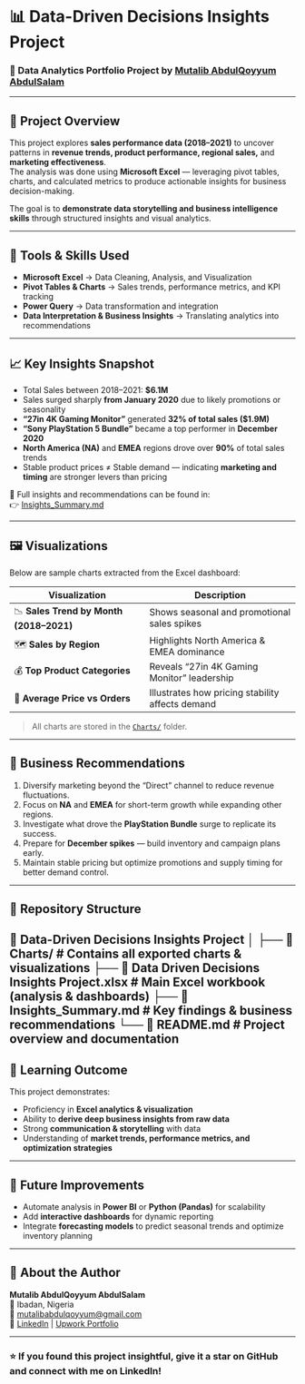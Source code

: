  # 📊 Data-Driven Decisions Insights Project

### 💼 Data Analytics Portfolio Project by [Mutalib AbdulQoyyum AbdulSalam](https://linkedin.com/in/abdulqoyyum-mutalib-a66a152ab)

---

## 📘 Project Overview
This project explores **sales performance data (2018–2021)** to uncover patterns in **revenue trends, product performance, regional sales,** and **marketing effectiveness**.  
The analysis was done using **Microsoft Excel** — leveraging pivot tables, charts, and calculated metrics to produce actionable insights for business decision-making.

The goal is to **demonstrate data storytelling and business intelligence skills** through structured insights and visual analytics.

---

## 🧰 Tools & Skills Used
- **Microsoft Excel** → Data Cleaning, Analysis, and Visualization  
- **Pivot Tables & Charts** → Sales trends, performance metrics, and KPI tracking  
- **Power Query** → Data transformation and integration  
- **Data Interpretation & Business Insights** → Translating analytics into recommendations  

---

## 📈 Key Insights Snapshot
- Total Sales between 2018–2021: **$6.1M**  
- Sales surged sharply **from January 2020** due to likely promotions or seasonality  
- **“27in 4K Gaming Monitor”** generated **32% of total sales ($1.9M)**  
- **“Sony PlayStation 5 Bundle”** became a top performer in **December 2020**  
- **North America (NA)** and **EMEA** regions drove over **90%** of total sales trends  
- Stable product prices ≠ Stable demand — indicating **marketing and timing** are stronger levers than pricing  

📄 Full insights and recommendations can be found in:  
👉 [Insights_Summary.md](./Insights_Summary.md)

---

## 🖼️ Visualizations
Below are sample charts extracted from the Excel dashboard:

| Visualization | Description |
|----------------|-------------|
| 📉 **Sales Trend by Month (2018–2021)** | Shows seasonal and promotional sales spikes |
| 🗺️ **Sales by Region** | Highlights North America & EMEA dominance |
| 💰 **Top Product Categories** | Reveals “27in 4K Gaming Monitor” leadership |
| 🧾 **Average Price vs Orders** | Illustrates how pricing stability affects demand |

> All charts are stored in the [`Charts/`](./Charts) folder.

---

## 🧭 Business Recommendations
1. Diversify marketing beyond the “Direct” channel to reduce revenue fluctuations.  
2. Focus on **NA** and **EMEA** for short-term growth while expanding other regions.  
3. Investigate what drove the **PlayStation Bundle** surge to replicate its success.  
4. Prepare for **December spikes** — build inventory and campaign plans early.  
5. Maintain stable pricing but optimize promotions and supply timing for better demand control.

---

## 📂 Repository Structure
📁 Data-Driven Decisions Insights Project
│
├── 📁 Charts/                       # Contains all exported charts & visualizations
├── 📄 Data Driven Decisions Insights Project.xlsx   # Main Excel workbook (analysis & dashboards)
├── 📄 Insights_Summary.md           # Key findings & business recommendations
└── 📄 README.md                     # Project overview and documentation
---

## 🧠 Learning Outcome
This project demonstrates:
- Proficiency in **Excel analytics & visualization**
- Ability to **derive deep business insights from raw data**
- Strong **communication & storytelling** with data
- Understanding of **market trends, performance metrics, and optimization strategies**

---

## 💬 Future Improvements
- Automate analysis in **Power BI** or **Python (Pandas)** for scalability  
- Add **interactive dashboards** for dynamic reporting  
- Integrate **forecasting models** to predict seasonal trends and optimize inventory planning  

---

## 👋 About the Author
**Mutalib AbdulQoyyum AbdulSalam**  
📍 Ibadan, Nigeria  
📧 [mutalibabdulqoyyum@gmail.com](mailto:mutalibabdulqoyyum@gmail.com)  
🔗 [LinkedIn](https://linkedin.com/in/abdulqoyyum-mutalib-a66a152ab) | [Upwork Portfolio](https://www.upwork.com/f)

---

### ⭐ If you found this project insightful, give it a star on GitHub and connect with me on LinkedIn!
